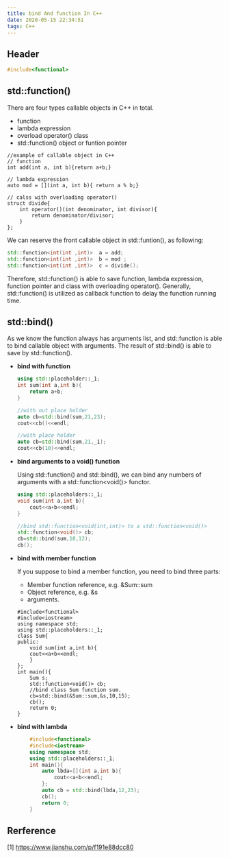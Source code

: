 ```yaml
---
title: bind And function In C++
date: 2020-05-15 22:34:51
tags: C++
---
```

## Header
```cpp
#include<functional>
```
## std::function()
There are four types callable objects in C++ in total.
* function
* lambda expression
* overload operator() class 
* std::function() object or funtion pointer

```
//example of callable object in C++
// function
int add(int a, int b){return a+b;} 

// lambda expression
auto mod = [](int a, int b){ return a % b;}

// calss with overloading operator()
struct divide{
    int operator()(int denominator, int divisor){
        return denominator/divisor;
    }
};
```

We can reserve the front callable object in std::funtion(), as following:

```cpp
std::function<int(int ,int)>  a = add; 
std::function<int(int ,int)>  b = mod ; 
std::function<int(int ,int)>  c = divide(); 
```
Therefore, std::function() is able to save function, lambda expression, function pointer and class with overloading operator(). Generally, std::function() is utilized as callback function to delay the function running time.

## std::bind()
As we know the function always has arguments list, and std::function is able to bind callable object with arguments. The result of std::bind() is able to save by std::function().

* **bind with function**
    ```cpp
    using std::placeholder::_1;
    int sum(int a,int b){
        return a+b;
    }
    
    //with out place holder
    auto cb=std::bind(sum,21,23);
    cout<<cb()<<endl;
    
    //with place holder
    auto cb=std::bind(sum,21,_1);
    cout<<cb(10)<<endl;
    ```
* **bind arguments to a void() function**

    Using std::function() and std::bind(), we can bind any numbers of  arguments with a std::function<void()> functor.
    ```cpp
    using std::placeholders::_1;
    void sum(int a,int b){
        cout<<a+b<<endl;
    }
    
    //bind std::function<void(int,int)> to a std::function<void()>
    std::function<void()> cb;
    cb=std::bind(sum,10,12);
    cb();
    ```
* **bind with member function**
    
    If you suppose to bind a member function, you need to bind three parts:
    * Member function reference, e.g. &Sum::sum
    * Object reference, e.g. &s
    * arguments.
    ```
    #include<functional>
    #include<iostream>
    using namespace std;
    using std::placeholders::_1;
    class Sum{
    public:
        void sum(int a,int b){
        cout<<a+b<<endl;
        }
    };
    int main(){
        Sum s;
        std::function<void()> cb;
        //bind class Sum function sum.
        cb=std::bind(&Sum::sum,&s,10,15);
        cb();
        return 0;
    }
    ```
* **bind with lambda**
    ```cpp
        #include<functional>
        #include<iostream>
        using namespace std;
        using std::placeholders::_1;
        int main(){
            auto lbda=[](int a,int b){
                cout<<a+b<<endl;
            };
            auto cb = std::bind(lbda,12,23);
            cb();
            return 0;
        }
    ```
    
## Rerference
[1] https://www.jianshu.com/p/f191e88dcc80